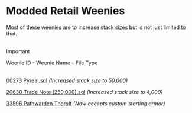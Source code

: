 # Modded Retail Weenies
Most of these weenies are to increase stack sizes but is not just limited to that.<BR><BR>

> [!IMPORTANT]
> Weenie ID - Weenie Name - File Type<BR><BR>

[00273 Pyreal.sql](Modded-Retail-Weenies/00273%20Pyreal.sql) *(Increased stack size to 50,000)*

[20630 Trade Note (250,000).sql](Modded-Retail-Weenies/20630%20Trade%20Note%20(250,000).sql) *(Increased stack size to 4,000)*

[33596 Pathwarden Thorolf](Modded-Retail-Weenies/33596%20Pathwarden%20Thorolf.sql) *(Now accepts custom starting armor)*

